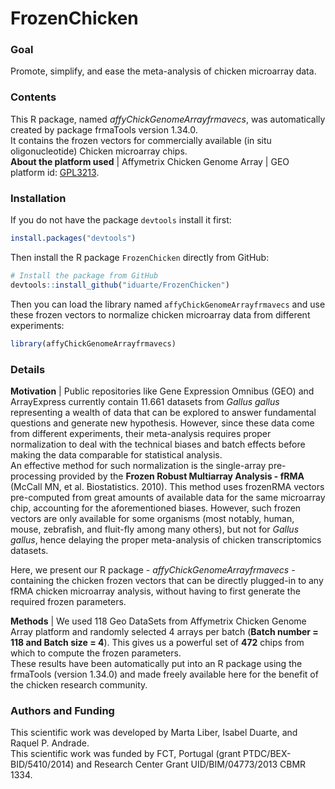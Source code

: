# FrozenChicken

### Goal 
Promote, simplify, and ease the meta-analysis of chicken microarray data.

### Contents
This R package, named *affyChickGenomeArrayfrmavecs*, was automatically created by package frmaTools version 1.34.0.  
It contains the frozen vectors for commercially available (in situ oligonucleotide) Chicken microarray chips.   
**About the platform used** | Affymetrix Chicken Genome Array | GEO platform id: [GPL3213](https://www.ncbi.nlm.nih.gov/geo/query/acc.cgi?acc=GPL3213).


### Installation

If you do not have the package `devtools` install it first:

```R
install.packages("devtools")
```

Then install the R package `FrozenChicken` directly from GitHub:

```R
# Install the package from GitHub
devtools::install_github("iduarte/FrozenChicken")
```

Then you can load the library named `affyChickGenomeArrayfrmavecs` and use these frozen vectors to normalize chicken microarray data from different experiments:

```R
library(affyChickGenomeArrayfrmavecs)
```

### Details 
**Motivation** | Public repositories like Gene Expression Omnibus (GEO) and ArrayExpress currently contain
11.661 datasets from *Gallus gallus* representing a wealth of data that can be explored to
answer fundamental questions and generate new hypothesis. However, since these data come
from different experiments, their meta-analysis requires proper normalization to deal with the
technical biases and batch effects before making the data comparable for statistical analysis.  
An effective method for such normalization is the single-array pre-processing provided by the
**Frozen Robust Multiarray Analysis - fRMA** (McCall MN, et al. Biostatistics. 2010). This method uses frozenRMA vectors pre-computed
from great amounts of available data for the same microarray chip, accounting for the
aforementioned biases. However, such frozen vectors are only available for some organisms
(most notably, human, mouse, zebrafish, and fluit-fly among many others), but not for *Gallus gallus*,
hence delaying the proper meta-analysis of chicken transcriptomics datasets.   

Here, we present our R package - *affyChickGenomeArrayfrmavecs* - containing the chicken frozen
vectors that can be directly plugged-in to any fRMA chicken microarray analysis, without having to first generate the required frozen parameters.  

**Methods** | We used 118 Geo DataSets from Affymetrix Chicken Genome Array platform and
randomly selected 4 arrays per batch (**Batch number = 118 and Batch size = 4**). This gives us a powerful set of **472** chips from which to compute the frozen parameters.  
These results have been automatically put into an R package using the frmaTools (version 1.34.0) and made freely available here for the benefit of the chicken research community.

### Authors and Funding
This scientific work was developed by Marta Liber, Isabel Duarte, and Raquel P. Andrade.   
This scientific work was funded by FCT, Portugal (grant PTDC/BEX-BID/5410/2014) and Research Center Grant UID/BIM/04773/2013 CBMR 1334.

